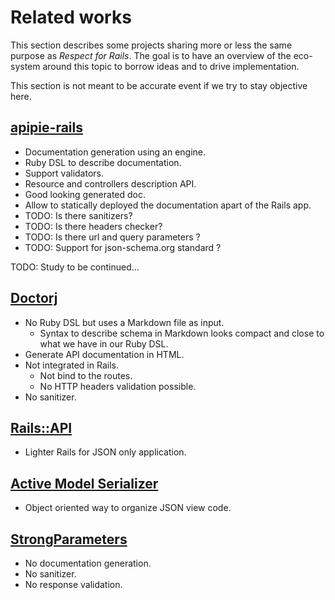 # Related works

This section describes some projects sharing more or less the same purpose as
_Respect for Rails_. The goal is to have an overview of the eco-system around this
topic to borrow ideas and to drive implementation.

This section is not meant to be accurate event if we try to stay objective here.

## [apipie-rails](https://github.com/Pajk/apipie-rails)

* Documentation generation using an engine.
* Ruby DSL to describe documentation.
* Support validators.
* Resource and controllers description API.
* Good looking generated doc.
* Allow to statically deployed the documentation apart of the Rails app.
* TODO: Is there sanitizers?
* TODO: Is there headers checker?
* TODO: Is there url and query parameters ?
* TODO: Support for json-schema.org standard ?

TODO: Study to be continued...

## [Doctorj](https://github.com/coopernurse/doctorj)

* No Ruby DSL but uses a Markdown file as input.
  * Syntax to describe schema in Markdown looks compact and close to what we have
    in our Ruby DSL.
* Generate API documentation in HTML.
* Not integrated in Rails.
  * Not bind to the routes.
  * No HTTP headers validation possible.
* No sanitizer.

## [Rails::API](https://github.com/rails-api/rails-api)

* Lighter Rails for JSON only application.

## [Active Model Serializer](https://github.com/rails-api/active_model_serializers)

* Object oriented way to organize JSON view code.

## [StrongParameters](https://github.com/rails/strong_parameters)

* No documentation generation.
* No sanitizer.
* No response validation.
